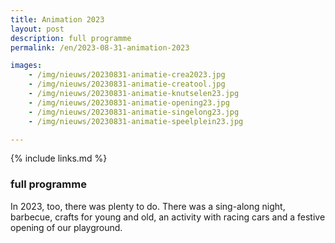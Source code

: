 ```yaml
---
title: Animation 2023
layout: post
description: full programme
permalink: /en/2023-08-31-animation-2023

images:   
    - /img/nieuws/20230831-animatie-crea2023.jpg
    - /img/nieuws/20230831-animatie-creatool.jpg
    - /img/nieuws/20230831-animatie-knutselen23.jpg
    - /img/nieuws/20230831-animatie-opening23.jpg
    - /img/nieuws/20230831-animatie-singelong23.jpg
    - /img/nieuws/20230831-animatie-speelplein23.jpg

---
```


{% include links.md %}

### full programme

In 2023, too, there was plenty to do. There was a sing-along night, barbecue, crafts for young and old, an activity with racing cars and a festive opening of our playground.